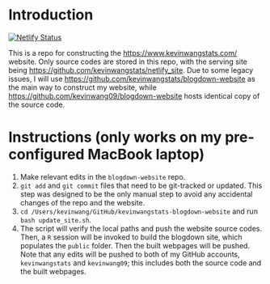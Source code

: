 # Introduction

[![Netlify Status](https://api.netlify.com/api/v1/badges/c62402a8-4209-4bf8-9ec3-9aaac5e0d1d0/deploy-status)](https://app.netlify.com/sites/kevinwangstats/deploys)


This is a repo for constructing the https://www.kevinwangstats.com/ website. Only source codes are stored in this repo, with the serving site being https://github.com/kevinwangstats/netlify_site. Due to some legacy issues, I will use https://github.com/kevinwangstats/blogdown-website as the main way to construct my website, while https://github.com/kevinwang09/blogdown-website hosts identical copy of the source code. 

# Instructions (only works on my pre-configured MacBook laptop)

1. Make relevant edits in the `blogdown-website` repo.
2. `git add` and `git commit` files that need to be git-tracked or updated. This step was designed to be the only manual step to avoid any accidental changes of the repo and the website. 
3. `cd /Users/kevinwang/GitHub/kevinwangstats-blogdown-website` and run `bash update_site.sh`.
4. The script will verify the local paths and push the website source codes. Then, a `R` session will be invoked to build the blogdown site, which populates the `public` folder. Then the built webpages will be pushed. Note that any edits will be pushed to both of my GitHub accounts, `kevinwangstats` and `kevinwang09`; this includes both the source code and the built webpages. 
